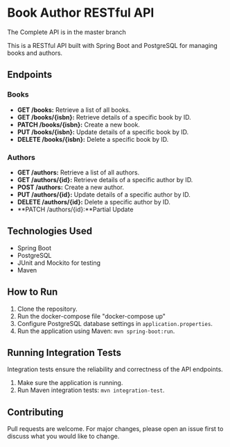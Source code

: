 # Book Author RESTful API

The Complete API is in the master branch

This is a RESTful API built with Spring Boot and PostgreSQL for managing books and authors.

## Endpoints

### Books

- **GET /books:** Retrieve a list of all books.
- **GET /books/{isbn}:** Retrieve details of a specific book by ID.
- **PATCH /books/{isbn}:** Create a new book.
- **PUT /books/{isbn}:** Update details of a specific book by ID.
- **DELETE /books/{isbn}:** Delete a specific book by ID.

### Authors

- **GET /authors:** Retrieve a list of all authors.
- **GET /authors/{id}:** Retrieve details of a specific author by ID.
- **POST /authors:** Create a new author.
- **PUT /authors/{id}:** Update details of a specific author by ID.
- **DELETE /authors/{id}:** Delete a specific author by ID.
- **PATCH /authors/{id}:**Partial Update

## Technologies Used

- Spring Boot
- PostgreSQL
- JUnit and Mockito for testing
- Maven

## How to Run

1. Clone the repository.
2. Run the docker-compose file "docker-compose up"
3. Configure PostgreSQL database settings in `application.properties`.
4. Run the application using Maven: `mvn spring-boot:run`.

## Running Integration Tests

Integration tests ensure the reliability and correctness of the API endpoints.

1. Make sure the application is running.
2. Run Maven integration tests: `mvn integration-test`.

## Contributing

Pull requests are welcome. For major changes, please open an issue first to discuss what you would like to change.
